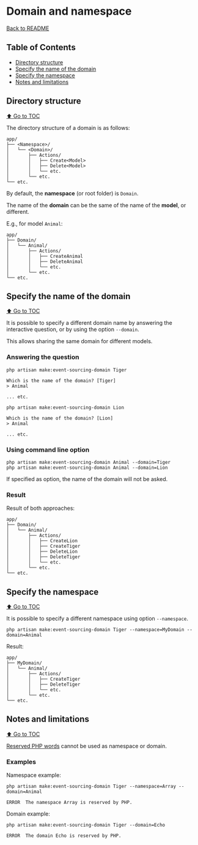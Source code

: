 # Domain and namespace

[Back to README](./../README.md)

## Table of Contents

- [Directory structure](#directory-structure)
- [Specify the name of the domain](#specify-the-name-of-the-domain)
- [Specify the namespace](#specify-the-namespace)
- [Notes and limitations](#notes-and-limitations)

## Directory structure

[⬆️ Go to TOC](#table-of-contents)

The directory structure of a domain is as follows:

```
app/
├── <Namespace>/
│   └── <Domain>/
│       ├── Actions/
│       │   ├── Create<Model>
│       │   ├── Delete<Model>
│       │   └── etc.
│       └── etc.
└── etc.
```

By default, the **namespace** (or root folder) is `Domain`.

The name of the **domain** can be the same of the name of the **model**, or different.

E.g., for model `Animal`:

```
app/
├── Domain/
│   └── Animal/
│       ├── Actions/
│       │   ├── CreateAnimal
│       │   ├── DeleteAnimal
│       │   └── etc.
│       └── etc.
└── etc.
```

## Specify the name of the domain

[⬆️ Go to TOC](#table-of-contents)

It is possible to specify a different domain name by answering the interactive question, or by using the option
`--domain`.

This allows sharing the same domain for different models.

### Answering the question

```shell
php artisan make:event-sourcing-domain Tiger
```

```
Which is the name of the domain? [Tiger]
> Animal

... etc.
```

```shell
php artisan make:event-sourcing-domain Lion
```

```
Which is the name of the domain? [Lion]
> Animal

... etc.
```

### Using command line option

```shell
php artisan make:event-sourcing-domain Animal --domain=Tiger
php artisan make:event-sourcing-domain Animal --domain=Lion
```

If specified as option, the name of the domain will not be asked.

### Result

Result of both approaches:

```
app/
├── Domain/
│   └── Animal/
│       ├── Actions/
│       │   ├── CreateLion
│       │   ├── CreateTiger
│       │   ├── DeleteLion
│       │   ├── DeleteTiger
│       │   └── etc.
│       └── etc.
└── etc.
```

## Specify the namespace

[⬆️ Go to TOC](#table-of-contents)

It is possible to specify a different namespace using option `--namespace`.

```shell
php artisan make:event-sourcing-domain Tiger --namespace=MyDomain --domain=Animal
```

Result:

```
app/
├── MyDomain/
│   └── Animal/
│       ├── Actions/
│       │   ├── CreateTiger
│       │   ├── DeleteTiger
│       │   └── etc.
│       └── etc.
└── etc.
```

## Notes and limitations

[⬆️ Go to TOC](#table-of-contents)

[Reserved PHP words](https://www.php.net/manual/en/reserved.keywords.php) cannot be used as namespace or domain.

### Examples

Namespace example:

```shell
php artisan make:event-sourcing-domain Tiger --namespace=Array --domain=Animal
```

```
ERROR  The namespace Array is reserved by PHP.
```

Domain example:

```shell
php artisan make:event-sourcing-domain Tiger --domain=Echo
```

```
ERROR  The domain Echo is reserved by PHP.
```